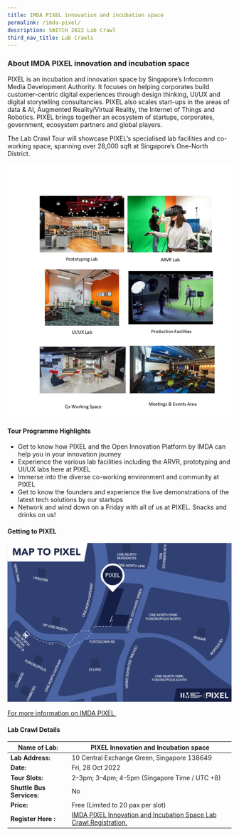 ```yaml
---
title: IMDA PIXEL innovation and incubation space
permalink: /imda-pixel/
description: SWITCH 2022 Lab Crawl
third_nav_title: Lab Crawls
---
```

### **About IMDA PIXEL innovation and incubation space** 
PIXEL is an incubation and innovation space by Singapore’s Infocomm Media Development Authority. It focuses on helping corporates build customer-centric digital experiences through design thinking, UI/UX and digital storytelling consultancies. PIXEL also scales start-ups in the areas of data & AI, Augmented Reality/Virtual Reality, the Internet of Things and Robotics. PIXEL brings together an ecosystem of startups, corporates, government, ecosystem partners and global players.

The Lab Crawl Tour will showcase PIXEL’s specialised lab facilities and co-working space, spanning over 28,000 sqft at Singapore’s One-North District.

![Pixel Lab Crawl SWITCH 2022](/images/pixel_page.jpg)

#### **Tour Programme Highlights**
* Get to know how PIXEL and the Open Innovation Platform by IMDA can help you in your innovation journey
* Experience the various lab facilities including the ARVR, prototyping and UI/UX labs here at PIXEL
* Immerse into the diverse co-working environment and community at PIXEL
* Get to know the founders and experience the live demonstrations of the latest tech solutions by our startups
* Network and wind down on a Friday with all of us at PIXEL. Snacks and drinks on us!

#### **Getting to PIXEL**
![Pixel Map Lab Crawl SWITCH 2022](/images/PIXEL%20Map.png)

[For more information on IMDA PIXEL ](https://impixel.imda.gov.sg/)
 
#### **Lab Crawl Details**

| **Name of Lab:** | PIXEL Innovation and Incubation space |
| -------- | -------- |
| **Lab Address:** |10 Central Exchange Green, Singapore 138649|
|**Date:** | Fri, 28 Oct 2022 |
|**Tour Slots:** | 2–3pm; 3–4pm; 4–5pm (Singapore Time / UTC +8) |
|**Shuttle Bus Services:** | No |
|**Price:** | Free (Limited to 20 pax per slot) |
|**Register Here :** | [ IMDA PIXEL Innovation and Incubation Space Lab Crawl Registration.](https://docs.google.com/forms/d/e/1FAIpQLScvTWTyAv4sRQdCxpSIlvtzoW4DDRfxArzc9Yi2BBAxGEe63Q/viewform) |